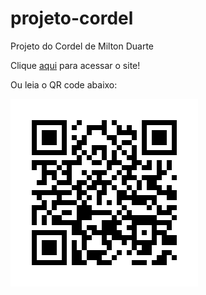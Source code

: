 # projeto-cordel
Projeto do Cordel de Milton Duarte

Clique <a href="https://leopinheirosilva.github.io/projeto-cordel/">aqui</a> para acessar o site!

Ou leia o QR code abaixo:

<img src="midias/frame.png" alt="Site projeto-cordel">